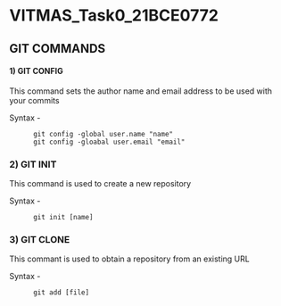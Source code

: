 # VITMAS_Task0_21BCE0772

## GIT COMMANDS

#### 1) GIT CONFIG
This command sets the author name and email address to be used with your commits

Syntax -  

          git config -global user.name "name"
          git config -gloabal user.email "email"
         
### 2) GIT INIT
This command is used to create a new repository

Syntax - 

          git init [name]
          
### 3) GIT CLONE
This commant is used to obtain a repository from an existing URL

Syntax -  

          git add [file]

                       
